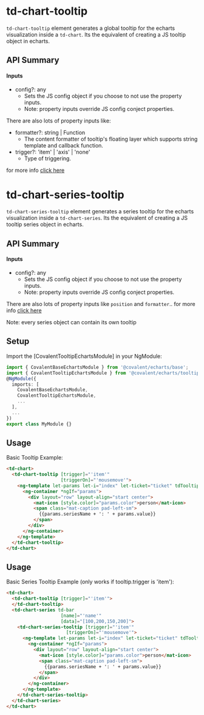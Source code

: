 # td-chart-tooltip

`td-chart-tooltip` element generates a global tooltip for the echarts visualization inside a `td-chart`. Its the equivalent of creating a JS tooltip object in echarts.

## API Summary

#### Inputs

+ config?: any
  + Sets the JS config object if you choose to not use the property inputs.
  + Note: property inputs override JS config conject properties.

There are also lots of property inputs like:

+ formatter?: string | Function
  + The content formatter of tooltip's floating layer which supports string template and callback function.
+ trigger?: 'item' | 'axis' | 'none'
  + Type of triggering.

for more info [click here](https://ecomfe.github.io/echarts-doc/public/en/option.html#tooltip)


# td-chart-series-tooltip

`td-chart-series-tooltip` element generates a series tooltip for the echarts visualization inside a `td-chart-series`. Its the equivalent of creating a JS tooltip series object in echarts.

## API Summary

#### Inputs

+ config?: any
  + Sets the JS config object if you choose to not use the property inputs.
  + Note: property inputs override JS config conject properties.

There are also lots of property inputs like `position` and `formatter`.. for more info [click here](https://ecomfe.github.io/echarts-doc/public/en/option.html#series-bar.tooltip)

Note: every series object can contain its own tooltip

## Setup

Import the [CovalentTooltipEchartsModule] in your NgModule:

```typescript
import { CovalentBaseEchartsModule } from '@covalent/echarts/base';
import { CovalentTooltipEchartsModule } from '@covalent/echarts/tooltip';
@NgModule({
  imports: [
    CovalentBaseEchartsModule,
    CovalentTooltipEchartsModule,
    ...
  ],
  ...
})
export class MyModule {}
```

## Usage

Basic Tooltip Example:

```html
<td-chart>
  <td-chart-tooltip [trigger]="'item'"
                    [triggerOn]="'mousemove'">
    <ng-template let-params let-i="index" let-ticket="ticket" tdTooltipFormatter>
      <ng-container *ngIf="params">
        <div layout="row" layout-align="start center">
          <mat-icon [style.color]="params.color">person</mat-icon>
          <span class="mat-caption pad-left-sm">
            {{params.seriesName + ': ' + params.value}}
          </span>
        </div>
      </ng-container>
    </ng-template>
  </td-chart-tooltip>
</td-chart>
```

## Usage

Basic Series Tooltip Example (only works if tooltip.trigger is 'item'):

```html
<td-chart>
  <td-chart-tooltip [trigger]="'item'">
  </td-chart-tooltip>
  <td-chart-series td-bar
                    [name]="'name'"
                    [data]="[100,200,150,200]">
    <td-chart-series-tooltip [trigger]="'item'"
                      [triggerOn]="'mousemove'">
      <ng-template let-params let-i="index" let-ticket="ticket" tdTooltipFormatter>
        <ng-container *ngIf="params">
          <div layout="row" layout-align="start center">
            <mat-icon [style.color]="params.color">person</mat-icon>
            <span class="mat-caption pad-left-sm">
              {{params.seriesName + ': ' + params.value}}
            </span>
          </div>
        </ng-container>
      </ng-template>
    </td-chart-series-tooltip>
  </td-chart-series>
</td-chart>
```
